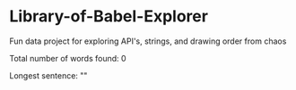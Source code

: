 # Library-of-Babel-Explorer
Fun data project for exploring API's, strings, and drawing order from chaos 

Total number of words found: 0

Longest sentence: ""
